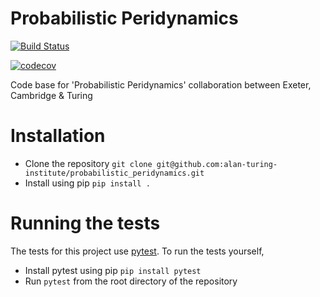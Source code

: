 # Probabilistic Peridynamics

[![Build Status](https://travis-ci.com/alan-turing-institute/probabilistic_peridynamics.svg?branch=master)](https://travis-ci.com/alan-turing-institute/probabilistic_peridynamics)

[![codecov](https://codecov.io/gh/alan-turing-institute/Probabilistic-Peridynamics/branch/master/graph/badge.svg)](https://codecov.io/gh/alan-turing-institute/Probabilistic-Peridynamics)

Code base for 'Probabilistic Peridynamics' collaboration between Exeter, Cambridge &amp; Turing

# Installation

- Clone the repository `git clone
  git@github.com:alan-turing-institute/probabilistic_peridynamics.git`
- Install using pip `pip install .`

# Running the tests

The tests for this project use [pytest](https://pytest.org/en/latest/). To run
the tests yourself,

- Install pytest using pip `pip install pytest`
- Run `pytest` from the root directory of the repository

